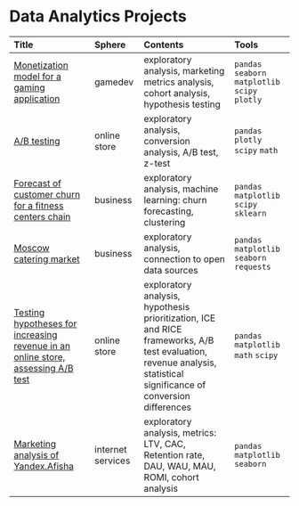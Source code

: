 # Data Analytics Projects

| Title | Sphere | Contents | Tools |
| :-------------------- | :-------------------- |:--------------------|:--------------------|
| [Monetization model for a gaming application](https://github.com/barrabanda/practicum/tree/main/monetization%20model) | gamedev | exploratory analysis, marketing metrics analysis, cohort analysis, hypothesis testing  | `pandas` `seaborn` `matplotlib` `scipy` `plotly` |
| [A/B testing](https://github.com/barrabanda/practicum/tree/main/ab_test) | online store | exploratory analysis, conversion analysis, A/B test, z-test  | `pandas` `plotly` `scipy` `math` |
| [Forecast of customer churn for a fitness centers chain](https://github.com/barrabanda/practicum/tree/main/gym%20churn) | business | exploratory analysis, machine learning: churn forecasting, clustering | `pandas` `matplotlib` `scipy` `sklearn` |
| [Moscow catering market](https://github.com/barrabanda/practicum/tree/main/moscow%20rests) | business | exploratory analysis, connection to open data sources | `pandas` `matplotlib` `seaborn` `requests` |
| [Testing hypotheses for increasing revenue in an online store, assessing A/B test](https://github.com/barrabanda/practicum/tree/main/hypothesis) | online store | exploratory analysis, hypothesis prioritization, ICE and RICE frameworks, A/B test evaluation, revenue analysis, statistical significance of conversion differences | `pandas` `matplotlib` `math` `scipy` |
| [Marketing analysis of Yandex.Afisha](https://github.com/barrabanda/practicum/tree/main/afisha) | internet services | exploratory analysis, metrics: LTV, CAC, Retention rate, DAU, WAU, MAU, ROMI, cohort analysis | `pandas` `matplotlib` `seaborn` |
